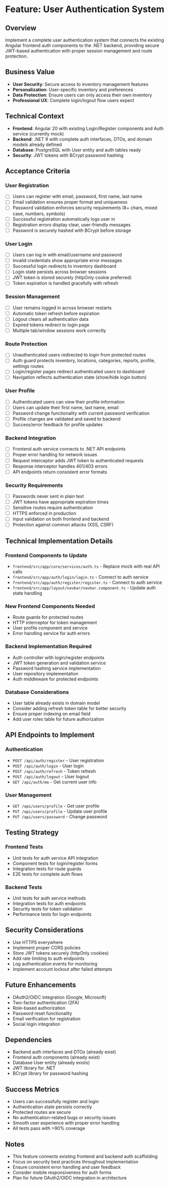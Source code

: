 # Feature: User Authentication System

## Overview
Implement a complete user authentication system that connects the existing Angular frontend auth components to the .NET backend, providing secure JWT-based authentication with proper session management and route protection.

## Business Value
- **User Security**: Secure access to inventory management features
- **Personalization**: User-specific inventory and preferences
- **Data Protection**: Ensure users can only access their own inventory
- **Professional UX**: Complete login/logout flow users expect

## Technical Context
- **Frontend**: Angular 20 with existing Login/Register components and Auth service (currently mock)
- **Backend**: .NET 9 with complete auth interfaces, DTOs, and domain models already defined
- **Database**: PostgreSQL with User entity and auth tables ready
- **Security**: JWT tokens with BCrypt password hashing

## Acceptance Criteria

### User Registration
- [ ] Users can register with email, password, first name, last name
- [ ] Email validation ensures proper format and uniqueness
- [ ] Password validation enforces security requirements (8+ chars, mixed case, numbers, symbols)
- [ ] Successful registration automatically logs user in
- [ ] Registration errors display clear, user-friendly messages
- [ ] Password is securely hashed with BCrypt before storage

### User Login
- [ ] Users can log in with email/username and password
- [ ] Invalid credentials show appropriate error messages
- [ ] Successful login redirects to inventory dashboard
- [ ] Login state persists across browser sessions
- [ ] JWT token is stored securely (httpOnly cookie preferred)
- [ ] Token expiration is handled gracefully with refresh

### Session Management
- [ ] User remains logged in across browser restarts
- [ ] Automatic token refresh before expiration
- [ ] Logout clears all authentication data
- [ ] Expired tokens redirect to login page
- [ ] Multiple tab/window sessions work correctly

### Route Protection
- [ ] Unauthenticated users redirected to login from protected routes
- [ ] Auth guard protects inventory, locations, categories, reports, profile, settings routes
- [ ] Login/register pages redirect authenticated users to dashboard
- [ ] Navigation reflects authentication state (show/hide login button)

### User Profile
- [ ] Authenticated users can view their profile information
- [ ] Users can update their first name, last name, email
- [ ] Password change functionality with current password verification
- [ ] Profile changes are validated and saved to backend
- [ ] Success/error feedback for profile updates

### Backend Integration
- [ ] Frontend auth service connects to .NET API endpoints
- [ ] Proper error handling for network issues
- [ ] Request interceptor adds JWT token to authenticated requests
- [ ] Response interceptor handles 401/403 errors
- [ ] API endpoints return consistent error formats

### Security Requirements
- [ ] Passwords never sent in plain text
- [ ] JWT tokens have appropriate expiration times
- [ ] Sensitive routes require authentication
- [ ] HTTPS enforced in production
- [ ] Input validation on both frontend and backend
- [ ] Protection against common attacks (XSS, CSRF)

## Technical Implementation Details

### Frontend Components to Update
- `frontend/src/app/core/services/auth.ts` - Replace mock with real API calls
- `frontend/src/app/auth/login/login.ts` - Connect to auth service
- `frontend/src/app/auth/register/register.ts` - Connect to auth service
- `frontend/src/app/layout/navbar/navbar.component.ts` - Update auth state handling

### New Frontend Components Needed
- Route guards for protected routes
- HTTP interceptor for token management
- User profile component and service
- Error handling service for auth errors

### Backend Implementation Required
- Auth controller with login/register endpoints
- JWT token generation and validation service
- Password hashing service implementation
- User repository implementation
- Auth middleware for protected endpoints

### Database Considerations
- User table already exists in domain model
- Consider adding refresh token table for better security
- Ensure proper indexing on email field
- Add user roles table for future authorization

## API Endpoints to Implement

### Authentication
- `POST /api/auth/register` - User registration
- `POST /api/auth/login` - User login  
- `POST /api/auth/refresh` - Token refresh
- `POST /api/auth/logout` - User logout
- `GET /api/auth/me` - Get current user info

### User Management
- `GET /api/users/profile` - Get user profile
- `PUT /api/users/profile` - Update user profile
- `PUT /api/users/password` - Change password

## Testing Strategy

### Frontend Tests
- Unit tests for auth service API integration
- Component tests for login/register forms
- Integration tests for route guards
- E2E tests for complete auth flows

### Backend Tests
- Unit tests for auth service methods
- Integration tests for auth endpoints
- Security tests for token validation
- Performance tests for login endpoints

## Security Considerations
- Use HTTPS everywhere
- Implement proper CORS policies
- Store JWT tokens securely (httpOnly cookies)
- Add rate limiting to auth endpoints
- Log authentication events for monitoring
- Implement account lockout after failed attempts

## Future Enhancements
- OAuth2/OIDC integration (Google, Microsoft)
- Two-factor authentication (2FA)
- Role-based authorization
- Password reset functionality
- Email verification for registration
- Social login integration

## Dependencies
- Backend auth interfaces and DTOs (already exist)
- Frontend auth components (already exist)
- Database User entity (already exists)
- JWT library for .NET
- BCrypt library for password hashing

## Success Metrics
- Users can successfully register and login
- Authentication state persists correctly
- Protected routes are secure
- No authentication-related bugs or security issues
- Smooth user experience with proper error handling
- All tests pass with >90% coverage

## Notes
- This feature connects existing frontend and backend auth scaffolding
- Focus on security best practices throughout implementation
- Ensure consistent error handling and user feedback
- Consider mobile responsiveness for auth forms
- Plan for future OAuth2/OIDC integration in architecture
